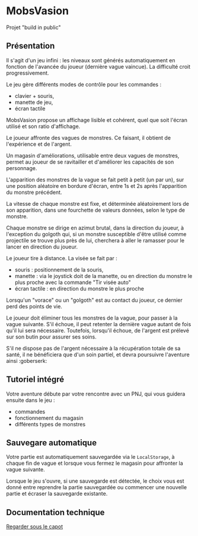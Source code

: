 # MobsVasion

Projet "build in public"


## Présentation

Il s'agit d'un jeu infini : les niveaux sont générés automatiquement en fonction de l'avancée du joueur (dernière vague vaincue). La difficulté croit progressivement.

Le jeu gère différents modes de contrôle pour les commandes : 

* clavier + souris,
* manette de jeu, 
* écran tactile

MobsVasion propose un affichage lisible et cohérent, quel que soit l'écran utilisé et son ratio d'affichage.

Le joueur affronte des vagues de monstres. Ce faisant, il obtient de l'expérience et de l'argent.

Un magasin d'améliorations, utilisable entre deux vagues de monstres, permet au joueur de se ravitailler et d'améliorer les capacités de son personnage.

L'apparition des monstres de la vague se fait petit à petit (un par un), sur une position aléatoire en bordure d'écran, entre 1s et 2s après l'apparition du monstre précédent.

La vitesse de chaque monstre est fixe, et déterminée aléatoirement lors de son apparition, dans une fourchette de valeurs données, selon le type de monstre.

Chaque monstre se dirige en azimut brutal, dans la direction du joueur, à l'exception du golgoth qui, si un monstre susceptible d'être utilisé comme projectile se trouve plus près de lui, cherchera à aller le ramasser pour le lancer en direction du joueur.

Le joueur tire à distance. La visée se fait par :

* souris : positionnement de la souris, 
* manette : via le joystick doit de la manette, ou en direction du monstre le plus proche avec la commande "Tir visée auto"
* écran tactile : en direction du monstre le plus proche

Lorsqu'un "vorace" ou un "golgoth" est au contact du joueur, ce dernier perd des points de vie.

Le joueur doit éliminer tous les monstres de la vague, pour passer à la vague suivante. S'il échoue, il peut retenter la dernière vague autant de fois qu'il lui sera nécessaire. Toutefois, lorsqu'il échoue, de l'argent est prélevé sur son butin pour assurer ses soins. 

S'il ne dispose pas de l'argent nécessaire à la récupération totale de sa santé, il ne bénéficiera que d'un soin partiel, et devra poursuivre l'aventure ainsi :goberserk:


## Tutoriel intégré

Votre aventure débute par votre rencontre avec un PNJ, qui vous guidera ensuite dans le jeu :

* commandes
* fonctionnement du magasin
* différents types de monstres


## Sauvegare automatique

Votre partie est automatiquement sauvegardée via le `LocalStorage`, à chaque fin de vague et lorsque vous fermez le magasin pour affronter la vague suivante.

Lorsque le jeu s'ouvre, si une sauvegarde est détectée, le choix vous est donné entre reprendre la partie sauvegardée ou commencer une nouvelle partie et écraser la sauvegarde existante.


## Documentation technique

[Regarder sous le capot](docs/overview.md)
